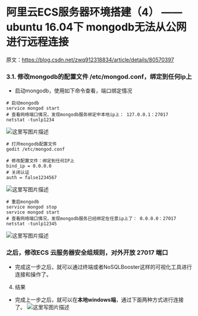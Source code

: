 # 阿里云ECS服务器环境搭建（4） —— ubuntu 16.04下 mongodb无法从公网进行远程连接

原文：https://blog.csdn.net/zwq912318834/article/details/80570397



### 3.1. 修改mongodb的配置文件 /etc/mongod.conf，绑定到任何ip上

- 启动mongodb，使用如下命令查看，端口绑定情况

```
# 启动mongodb
service mongod start
# 查看网络端口情况，发现mongodb服务绑定中本地ip上： 127.0.0.1：27017
netstat -tunlp1234
```

![这里写图片描述](https://img-blog.csdn.net/20180605103741298?watermark/2/text/aHR0cHM6Ly9ibG9nLmNzZG4ubmV0L3p3cTkxMjMxODgzNA==/font/5a6L5L2T/fontsize/400/fill/I0JBQkFCMA==/dissolve/70)

```
# 打开mongodb配置文件
gedit /etc/mongod.conf

# 修改配置文件：绑定到任何IP上
bind_ip = 0.0.0.0
# 关闭认证
auth = false1234567
```

![这里写图片描述](https://img-blog.csdn.net/20180605103159461?watermark/2/text/aHR0cHM6Ly9ibG9nLmNzZG4ubmV0L3p3cTkxMjMxODgzNA==/font/5a6L5L2T/fontsize/400/fill/I0JBQkFCMA==/dissolve/70)

```
# 重启mongodb
service mongod stop
service mongod start
# 查看网络端口情况，发现mongodb服务已经绑定在任意ip上了： 0.0.0.0：27017
netstat -tunlp12345
```

![这里写图片描述](https://img-blog.csdn.net/20180605103951326?watermark/2/text/aHR0cHM6Ly9ibG9nLmNzZG4ubmV0L3p3cTkxMjMxODgzNA==/font/5a6L5L2T/fontsize/400/fill/I0JBQkFCMA==/dissolve/70)



### 之后，修改ECS 云服务器安全组规则，对外开放 27017 端口

- 完成这一步之后，就可以通过终端或者NoSQLBooster这样的可视化工具进行连接和操作了。

 4. 结果

- 完成上一步之后，就可以在**本地windows端**，通过下面两种方式进行连接了。 
  ![这里写图片描述](https://img-blog.csdn.net/20180605105521330?watermark/2/text/aHR0cHM6Ly9ibG9nLmNzZG4ubmV0L3p3cTkxMjMxODgzNA==/font/5a6L5L2T/fontsize/400/fill/I0JBQkFCMA==/dissolve/70)